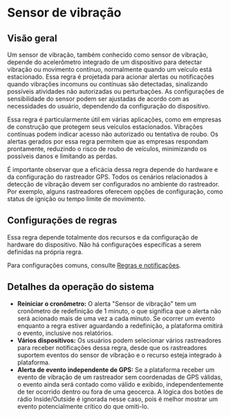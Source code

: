 # Sensor de vibração

## Visão geral

Um sensor de vibração, também conhecido como sensor de vibração, depende do acelerômetro integrado de um dispositivo para detectar vibração ou movimento contínuo, normalmente quando um veículo está estacionado. Essa regra é projetada para acionar alertas ou notificações quando vibrações incomuns ou contínuas são detectadas, sinalizando possíveis atividades não autorizadas ou perturbações. As configurações de sensibilidade do sensor podem ser ajustadas de acordo com as necessidades do usuário, dependendo da configuração do dispositivo.

Essa regra é particularmente útil em várias aplicações, como em empresas de construção que protegem seus veículos estacionados. Vibrações contínuas podem indicar acesso não autorizado ou tentativa de roubo. Os alertas gerados por essa regra permitem que as empresas respondam prontamente, reduzindo o risco de roubo de veículos, minimizando os possíveis danos e limitando as perdas.

É importante observar que a eficácia dessa regra depende do hardware e da configuração do rastreador GPS. Todos os cenários relacionados à detecção de vibração devem ser configurados no ambiente do rastreador. Por exemplo, alguns rastreadores oferecem opções de configuração, como status de ignição ou tempo limite de movimento.

## Configurações de regras

Essa regra depende totalmente dos recursos e da configuração de hardware do dispositivo. Não há configurações específicas a serem definidas na própria regra.

Para configurações comuns, consulte [Regras e notificações](../../regras-e-notificacoes.md).

## Detalhes da operação do sistema

- **Reiniciar o cronômetro:** O alerta "Sensor de vibração" tem um cronômetro de redefinição de 1 minuto, o que significa que o alerta não será acionado mais de uma vez a cada minuto. Se ocorrer um evento enquanto a regra estiver aguardando a redefinição, a plataforma omitirá o evento, inclusive nos relatórios.
- **Vários dispositivos:** Os usuários podem selecionar vários rastreadores para receber notificações dessa regra, desde que os rastreadores suportem eventos do sensor de vibração e o recurso esteja integrado à plataforma.
- **Alerta de evento independente de GPS:** Se a plataforma receber um evento de vibração de um rastreador sem coordenadas de GPS válidas, o evento ainda será contado como válido e exibido, independentemente de ter ocorrido dentro ou fora de uma geocerca. A lógica dos botões de rádio Inside/Outside é ignorada nesse caso, pois é melhor mostrar um evento potencialmente crítico do que omiti-lo.